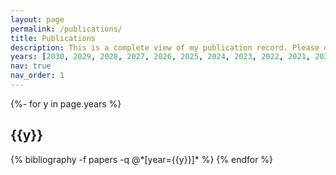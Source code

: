 ```yaml
---
layout: page
permalink: /publications/
title: Publications
description: This is a complete view of my publication record. Please don't hesitate to contact me if you are interested in one of my projects. 
years: [2030, 2029, 2028, 2027, 2026, 2025, 2024, 2023, 2022, 2021, 2020, 2018, 2017, 2015, 2012]
nav: true
nav_order: 1
---
```

<!-- _pages/publications.md -->
<div class="publications">

{%- for y in page.years %}
  <h2 class="year">{{y}}</h2>
  {% bibliography -f papers -q @*[year={{y}}]* %}
{% endfor %}

</div>
